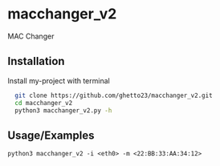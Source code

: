 # macchanger_v2
MAC Changer

## Installation

Install my-project with terminal

```bash
  git clone https://github.com/ghetto23/macchanger_v2.git
  cd macchanger_v2
  python3 macchanger_v2.py -h
```
    
## Usage/Examples

```python3
python3 macchanger_v2 -i <eth0> -m <22:BB:33:AA:34:12>
```
